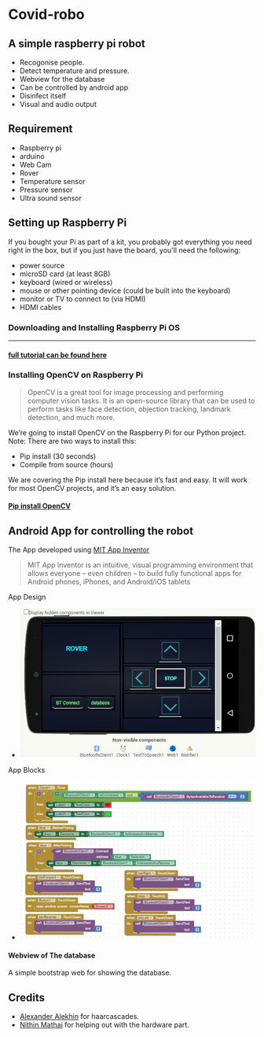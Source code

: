 # Covid-robo

## A simple raspberry pi robot 
* Recogonise people. 
* Detect temperature and pressure.
* Webview for the database
* Can be controlled by android app
* Disinfect itself
* Visual and audio output
 
## Requirement

* Raspberry pi
* arduino
* Web Cam
* Rover
* Temperature sensor
* Pressure sensor
* Ultra sound sensor
## Setting up Raspberry Pi

 If you bought your Pi as part of a kit, you probably got everything you need right in the box, but if you just have the board, you'll need the following:
* power source
* microSD card (at least 8GB)
* keyboard (wired or wireless)
* mouse or other pointing device (could be built into the keyboard)
* monitor or TV to connect to (via HDMI)
* HDMI cables
### Downloading and Installing Raspberry Pi OS
---
#### [full tutorial can be found here](https://www.tomshardware.com/reviews/raspberry-pi-set-up-how-to,6029.html)

### Installing OpenCV on Raspberry Pi

>OpenCV is a great tool for image processing and performing computer vision tasks. It is an open-source library that can be used to perform tasks like face detection, objection tracking, landmark detection, and much more.

We’re going to install OpenCV on the Raspberry Pi for our Python project. Note: There are two ways to install this:

* Pip install (30 seconds)
* Compile from source (hours)

We are covering the Pip install here because it’s fast and easy. It will work for most OpenCV projects, and it’s an easy solution.
#### [Pip install OpenCV](https://www.jeremymorgan.com/tutorials/raspberry-pi/how-to-install-opencv-raspberry-pi/)

## Android App for controlling the robot

The App developed using [MIT App Inventor](https://appinventor.mit.edu/)
>MIT App Inventor is an intuitive, visual programming environment that allows everyone – even children – to build fully functional apps for Android phones, iPhones, and Android/iOS tablets

App Design
* ![design](https://github.com/AbhiAravind/covid-robo/blob/main/bt_rmt.png)

App Blocks
* ![design](https://github.com/AbhiAravind/covid-robo/blob/main/blocks.png)

#### Webview of The database
A simple bootstrap web for showing the database.
[]()

## Credits
* [Alexander Alekhin](https://github.com/alalek) for haarcascades.
* [Nithin Mathai]() for helping out with the hardware part.





